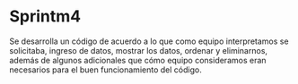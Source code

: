 # Sprintm4
Se desarrolla un código de acuerdo a lo que como equipo interpretamos se solicitaba, ingreso de datos, mostrar los datos, ordenar y eliminarnos, además de algunos adicionales que cómo equipo consideramos eran necesarios para el buen funcionamiento del código.
